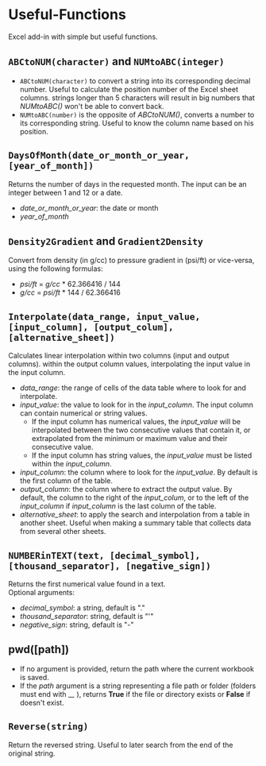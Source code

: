 # Useful-Functions
Excel add-in with simple but useful functions.

## `ABCtoNUM(character)` and `NUMtoABC(integer)`
- `ABCtoNUM(character)` to convert a string into its corresponding decimal number. Useful to calculate the position number of the Excel sheet columns. strings longer than 5 characters will result in big numbers that *NUMtoABC()* won't be able to convert back. 
- `NUMtoABC(number)` is the opposite of *ABCtoNUM()*, converts a number to its corresponding string. Useful to know the column name based on his position.

## `DaysOfMonth(date_or_month_or_year, [year_of_month])`
Returns the number of days in the requested month. The input can be an integer between 1 and 12 or a date.  
- *date_or_month_or_year*: the date or month
- *year_of_month*

## `Density2Gradient` and `Gradient2Density`
Convert from density (in g/cc) to pressure gradient in (psi/ft) or vice-versa, using the following formulas:
  - *psi/ft* = *g/cc* * 62.366416 / 144
  - *g/cc* = *psi/ft* * 144 / 62.366416

## `Interpolate(data_range, input_value, [input_column], [output_colum], [alternative_sheet])`
Calculates linear interpolation within two columns (input and output columns).
within the output column values, interpolating the input value in the input column.
- *data_range*: the range of cells of the data table where to look for and interpolate. 
- *input_value*: the value to look for in the *input_column*. The input column can contain numerical or string values.  
  - If the input column has numerical values, the *input_value* will be interpolated between the two consecutive values that contain it, or extrapolated from the minimum or maximum value and their consecutive value.
  - If the input column has string values, the *input_value* must be listed within the *input_column*.
- *input_column*: the column where to look for the *input_value*. By default is the first column of the table.
- *output_column*: the column where to extract the output value. By default, the column to the right of the *input_colum*, or to the left of the *input_column* if *input_column* is the last column of the table.
- *alternative_sheet*: to apply the search and interpolation from a table in another sheet. Useful when making a summary table that collects data from several other sheets.

## `NUMBERinTEXT(text, [decimal_symbol], [thousand_separator], [negative_sign])`
Returns the first numerical value found in a text.  
Optional arguments:
- *decimal_symbol*: a string, default is "."
- *thousand_separator*: string, default is "'"
- *negative_sign*: string, default is "-"

## pwd([path])
- If no argument is provided, return the path where the current workbook is saved.
- If the *path* argument is a string representing a file path or folder (folders must end with __\__ ), returns **True** if the file or directory exists or **False** if doesn't exist.

## `Reverse(string)`
Return the reversed string. Useful to later search from the end of the original string.
